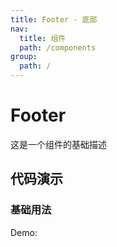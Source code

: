 ```yaml
---
title: Footer - 底部
nav:
  title: 组件
  path: /components
group:
  path: /
---
```


# Footer

这是一个组件的基础描述

## 代码演示

### 基础用法

Demo:

<code src="./index.tsx"  background="#f0f2f5" />
